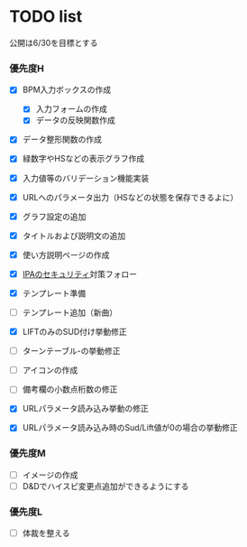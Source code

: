 # TODO list
公開は6/30を目標とする  

### 優先度H
 - [x] BPM入力ボックスの作成
   - [x] 入力フォームの作成
   - [x] データの反映関数作成
 - [x] データ整形関数の作成
 - [x] 緑数字やHSなどの表示グラフ作成
 - [x] 入力値等のバリデーション機能実装
 - [x] URLへのパラメータ出力（HSなどの状態を保存できるよに）
 - [x] グラフ設定の追加
 - [x] タイトルおよび説明文の追加
 - [x] 使い方説明ページの作成
 - [x] [IPAのセキュリティ](https://www.ipa.go.jp/security/vuln/websecurity/about.html)対策フォロー
 - [x] テンプレート準備
 - [ ] テンプレート追加（新曲）
 - [x] LIFTのみのSUD付け挙動修正
 - [ ] ターンテーブル-の挙動修正
 - [ ] アイコンの作成
 - [ ] 備考欄の小数点桁数の修正
 - [x] URLパラメータ読み込み挙動の修正
 - [x] URLパラメータ読み込み時のSud/Lift値が0の場合の挙動修正


### 優先度M
 - [ ] イメージの作成
 - [ ] D&Dでハイスピ変更点追加ができるようにする

### 優先度L
 - [ ] 体裁を整える